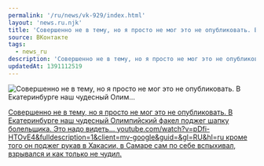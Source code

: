 ```yaml
---
permalink: '/ru/news/vk-929/index.html'
layout: 'news.ru.njk'
title: 'Совершенно не в тему, но я просто не мог это не опубликовать. В Екатеринбурге наш чудесный Олим'
source: ВКонтакте
tags:
  - news_ru
description: 'Совершенно не в тему, но я просто не мог это не опубликовать. В Екатеринбурге наш чудесный Олим…'
updatedAt: 1391112519
---
```

![Совершенно не в тему, но я просто не мог это не опубликовать. В Екатеринбурге наш чудесный Олим…](https://sun9-67.userapi.com/c6056/v6056833/6496/PTeOkWI6q0A.jpg)

[Совершенно не в тему, но я просто не мог это не опубликовать.
В Екатеринбурге наш чудесный Олимпийский факел поджег шапку болельщика. Это надо видеть... youtube.com/watch?v=pDfi-HTOvE4&fulldescription=1&client=mv-google&guid=&gl=RU&hl=ru
кроме того он поджег рукав в Хакасии, в Самаре сам по себе вспыхивал, взрывался и как только не чудил.](http://youtube.com/watch?v=pDfi-HTOvE4&fulldescription=1&client=mv-google&guid=&gl=RU&hl=ru)
